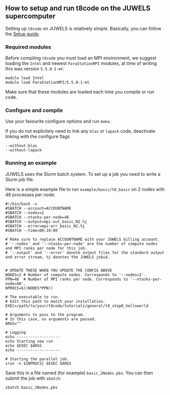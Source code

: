 ## How to setup and run t8code on the JUWELS supercomputer

Setting up `t8code` on JUWELS is relatively simple. Basically, you can follow the [Setup guide](https://github.com/holke/t8code/wiki/Installation).

### Required modules

Before compiling `t8code` you must load an MPI environment, we suggest loading the `Intel` and newest `ParaStationMPI` modules, at time of writing this was version `5.5.0-1-mt`.

```
module load Intel
module load ParaStationMPI/5.5.0-1-mt
```

Make sure that these modules are loaded each time you compile or run code.


### Configure and compile

Use your favourite configure options and run `make`.

If you do not explicitely need to link any `blas` or `lapack` code, deactivate linking with the configure flags
```
--without-blas
--without-lapack
```

### Running an example

JUWELS uses the Slurm batch system. To set up a job you need to write a Slurm job file.

Here is a simple example file to run `example/basic/t8_basic` on 2 nodes with 48 processes per node:

```
#!/bin/bash -x
#SBATCH --account=ACCOUNTNAME
#SBATCH --nodes=2
#SBATCH --ntasks-per-node=48
#SBATCH --output=mpi-out_basic_N2.%j
#SBATCH --error=mpi-err_basic_N2.%j
#SBATCH --time=00:10:00

# Make sure to replace ACCOUNTNAME with your JUWELS billing account.
# '--nodes' and '--ntasks-per-node' are the number of compute nodes and MPI ranks per node for this job.
# '--output' and '--error' denote output files for the standard output and error stream, %j denotes the JUWELS jobid.


# UPDATE THESE WHEN YOU UPDATE THE CONFIG ABOVE
NODES=2 # Number of compute nodes. Corresponds to '--nodes=2'.
PPN=48  # Number of MPI ranks per node. Corresponds to '--ntasks-per-node=48'.
NPROCS=$((NODES*PPN))

# The executable to run.
# Edit this path to match your installation.
EXEC=/path/to/your/t8code/tutorials/general/t8_step0_helloworld

# Arguments to pass to the program.
# In this case, no arguments are passed.
ARGS=""

# Logging
echo -------------------
echo Starting new run
echo $EXEC $ARGS
echo -------------------

# Starting the parallel job.
srun -n ${NPROCS} $EXEC $ARGS
```

Save this in a file named (for example) `basic_2Nodes.pbs`.
You can then submit the job with `sbatch`:

```
sbatch basic_2Nodes.pbs
```


